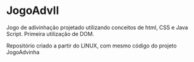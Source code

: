 # JogoAdvII
Jogo de adivinhação projetado utilizando conceitos de html, CSS e Java Script.
Primeira utilização de DOM.

Repositório criado a partir do LINUX, com mesmo código do projeto JogoAdvinha

